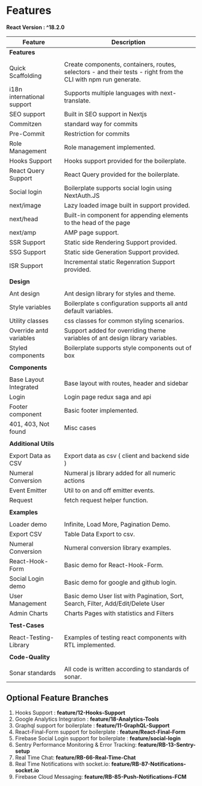 # Features
**React Version : ^18.2.0**  
<div>


| Feature                 | Description                                     |
| ----------------------- | ----------------------------------------------- |
| **Features**            |                                                 |
|                         |                                                 |
| Quick Scaffolding       | Create components, containers, routes, selectors - and their tests - right from the CLI with npm run generate.                                                                   |                                      
| i18n international support   | Supports multiple languages with next-translate.|
| SEO support             | Built in SEO support in Nextjs                  |
| Commitzen               | standard way for commits                        |
| Pre-Commit              | Restriction for commits                         |
| Role Management         | Role management implemented.                    |
| Hooks Support           | Hooks support provided for the boilerplate.     |
| React Query Support     | React Query  provided for the boilerplate.      |
| Social login            | Boilerplate supports social login using NextAuth.JS|
| next/image              | Lazy loaded image built in support provided.    |
| next/head               | Built-in component for appending elements to the head of the page|
| next/amp                | AMP page support.    |
| SSR Support             | Static side Rendering Support provided.         |
| SSG Support             | Static side Generation Support provided.        |
| ISR Support             | Incremental static Regenration Support provided.|
|                         |                                                 |
| **Design**              |                                                 |
|                         |                                                 |
| Ant design              | Ant design library for styles and theme.        | 
| Style variables         | Boilerplate s configuration supports all antd default variables.            |
| Utility classes         | css classes for common styling scenarios.       |
| Override antd variables | Support added for overriding theme variables  of ant design library variables.  |
| Styled components       | Boilerplate supports style components out of box|
|                         |                                                 |
| **Components**          |                                                 |
|                         |                                                 |
| Base Layout Integrated  | Base layout with routes, header and sidebar     |
| Login                   | Login page redux saga and api                   |
| Footer component        | Basic footer implemented.                       |
| 401, 403, Not found     | Misc cases                                      |
|                         |                                                 |
| **Additional Utils**    |                                                 |
|                         |                                                 |
| Export Data as CSV      | Export data as csv ( client and backend side ) |         
| Numeral Conversion      | Numeral js library added for all numeric actions|   
| Event Emitter           | Util to on and off emitter events.              |
| Request                 | fetch request helper function.                  |
|                         |                                                 |
| **Examples**            |                                                 |
|                         |                                                 |
| Loader demo             | Infinite, Load More, Pagination Demo.           |
| Export CSV              | Table Data Export to csv.                       |
| Numeral Conversion      | Numeral conversion library examples.            |
| React-Hook-Form         | Basic demo for React-Hook-Form.                 |
| Social Login demo       | Basic demo for google and github login.         |
| User Management         | Basic demo User list with Pagination, Sort, Search, Filter, Add/Edit/Delete User     |
| Admin Charts            | Charts Pages with statistics and Filters        |
|                         |                                                 |
| **Test-Cases**          |                                                 |
|                         |                                                 |
| React-Testing-Library   | Examples of testing react components with RTL implemented.|
|                         |                                                 |
| **Code-Quality**        |                                                 |
|                         |                                                 |
| Sonar standards         | All code is written according to standards of sonar.|
</div>


## Optional Feature Branches 

1.  Hooks Support :  **feature/12-Hooks-Support**  <br />
2.  Google Analytics Integration :  **feature/18-Analytics-Tools** <br />
3.  Graphql support for boilerplate :  **feature/11-GraphQL-Support** <br />
4.  React-Final-Form support for boilerplate :  **feature/React-Final-Form** <br/>
5.  Firebase Social Login support for boilerplate :  **feature/social-login** <br/>
6.  Sentry Performance Monitoring & Error Tracking:  **feature/RB-13-Sentry-setup**<br/>
7.  Real Time Chat:  **feature/RB-66-Real-Time-Chat**  <br/>
8.  Real Time Notifications with socket.io: **feature/RB-87-Notifications-socket.io** <br/>
9.  Firebase Cloud Messaging:  **feature/RB-85-Push-Notifications-FCM**<br />
